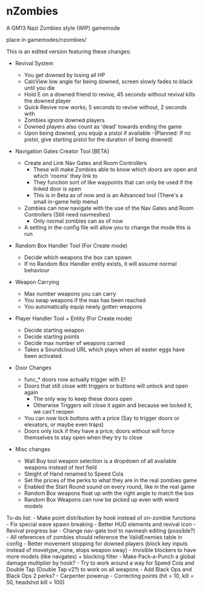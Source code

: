 nZombies
========

A GM13 Nazi Zombies style (WIP) gamemode

place in gamemodes/nzombies/

This is an edited version featuring these changes:

- Revival System
	- You get downed by losing all HP
	- CalcView low angle for being downed, screen slowly fades to black until you die
	- Hold E on a downed friend to revive, 45 seconds without revival kills the downed player
	- Quick Revive now works; 5 seconds to revive without, 2 seconds with
	- Zombies ignore downed players
	- Downed players also count as 'dead' towards ending the game
	- Upon being downed, you equip a pistol if available
		-(Planned: If no pistol, give starting pistol for the duration of being downed)

- Navigation Gates Creator Tool [BETA]
	- Create and Link Nav Gates and Room Controllers
		- These will make Zombies able to know which doors are open and which 'rooms' they link to
		- They function sort of like waypoints that can only be used if the linked door is open
		- This is in Beta as of now and is an Advanced tool (There's a small in-game help menu)
	- Zombies can now navigate with the use of the Nav Gates and Room Controllers (Still need navmeshes)
		- Only normal zombies can as of now
	- A setting in the config file will allow you to change the mode this is run
	
- Random Box Handler Tool (For Create mode)
	- Decide which weapons the box can spawn
	- If no Random Box Handler entity exists, it will assume normal behaviour
		
- Weapon Carrying
	- Max number weapons you can carry
	- You swap weapons if the max has been reached
	- You automatically equip newly gotten weapons
	
- Player Handler Tool + Entity (For Create mode)
	- Decide starting weapon
	- Decide starting points
	- Decide max number of weapons carried
	- Takes a Soundcloud URL which plays when all easter eggs have been activated
		
- Door Changes
	- func_* doors now actually trigger with E!
	- Doors that still close with triggers or buttons will unlock and open again
		- The only way to keep these doors open
		- Otherwise Triggers will close it again and because we locked it, we can't reopen
	- You can now lock buttons with a price (Say to trigger doors or elevators, or maybe even traps)
	- Doors only lock if they have a price; doors without will force themselves to stay open when they try to close
	
- Misc changes
	- Wall Buy tool weapon selection is a dropdown of all available weapons instead of text field
	- Sleight of Hand renamed to Speed Cola
	- Set the prices of the perks to what they are in the real zombies game
	- Enabled the Start Round sound on every round, like in the real game
	- Random Box weapons float up with the right angle to match the box
	- Random Box Weapons can now be picked up even with wierd models

To-do list:
	- Make point distribution by hook instead of on-zombie functions
	- Fix special wave spawn breaking
	- Better HUD elements and revival icon
	- Revival progress bar
	- Change nav-gate tool to navmesh editing (possible?)
	- All references of zombies should reference the ValidEnemies table in config
	- Better movement stopping for downed players (block key inputs instead of movetype_none, stops weapon sway)
	- Invisible blockers to have more models (like navgates) + blocking filter
	- Make Pack-a-Punch a global damage multiplier by hook?
	- Try to work around a way for Speed Cola and Double Tap (Double Tap v2?) to work on all weapons
	- Add Black Ops and Black Ops 2 perks?
	- Carpenter powerup
	- Correcting points (hit = 10, kill = 50, headshot kill = 100)
